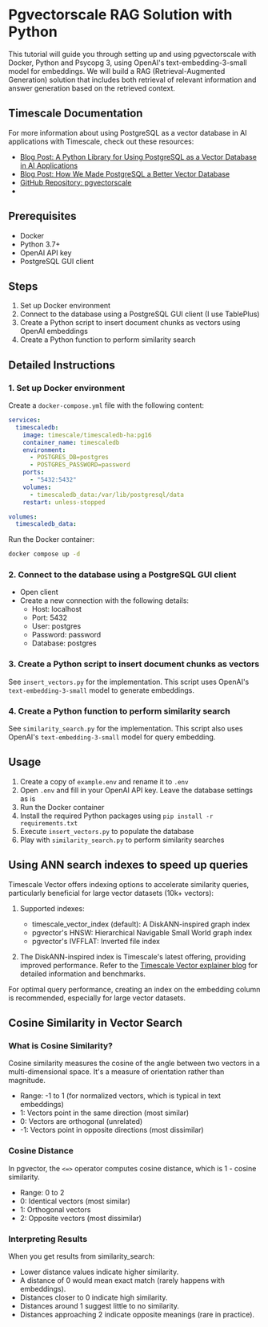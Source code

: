 # Pgvectorscale RAG Solution with Python

This tutorial will guide you through setting up and using pgvectorscale with Docker, Python and Psycopg 3, using OpenAI's text-embedding-3-small model for embeddings. We will build a RAG (Retrieval-Augmented Generation) solution that includes both retrieval of relevant information and answer generation based on the retrieved context.

## Timescale Documentation

For more information about using PostgreSQL as a vector database in AI applications with Timescale, check out these resources:

- [Blog Post: A Python Library for Using PostgreSQL as a Vector Database in AI Applications](https://www.timescale.com/blog/a-python-library-for-using-postgresql-as-a-vector-database-in-ai-applications/)
- [Blog Post: How We Made PostgreSQL a Better Vector Database](https://www.timescale.com/blog/how-we-made-postgresql-the-best-vector-database/)
- [GitHub Repository: pgvectorscale](https://github.com/timescale/pgvectorscale)
- 


## Prerequisites

- Docker
- Python 3.7+
- OpenAI API key
- PostgreSQL GUI client

## Steps

1. Set up Docker environment
2. Connect to the database using a PostgreSQL GUI client (I use TablePlus)
3. Create a Python script to insert document chunks as vectors using OpenAI embeddings
4. Create a Python function to perform similarity search

## Detailed Instructions

### 1. Set up Docker environment

Create a `docker-compose.yml` file with the following content:

```yaml
services:
  timescaledb:
    image: timescale/timescaledb-ha:pg16
    container_name: timescaledb
    environment:
      - POSTGRES_DB=postgres
      - POSTGRES_PASSWORD=password
    ports:
      - "5432:5432"
    volumes:
      - timescaledb_data:/var/lib/postgresql/data
    restart: unless-stopped

volumes:
  timescaledb_data:
```

Run the Docker container:

```bash
docker compose up -d
```

### 2. Connect to the database using a PostgreSQL GUI client

- Open client
- Create a new connection with the following details:
  - Host: localhost
  - Port: 5432
  - User: postgres
  - Password: password
  - Database: postgres

### 3. Create a Python script to insert document chunks as vectors

See `insert_vectors.py` for the implementation. This script uses OpenAI's `text-embedding-3-small` model to generate embeddings.

### 4. Create a Python function to perform similarity search

See `similarity_search.py` for the implementation. This script also uses OpenAI's `text-embedding-3-small` model for query embedding.

## Usage

1. Create a copy of `example.env` and rename it to `.env`
2. Open `.env` and fill in your OpenAI API key. Leave the database settings as is
3. Run the Docker container
4. Install the required Python packages using `pip install -r requirements.txt`
5. Execute `insert_vectors.py` to populate the database
6. Play with `similarity_search.py` to perform similarity searches

## Using ANN search indexes to speed up queries

Timescale Vector offers indexing options to accelerate similarity queries, particularly beneficial for large vector datasets (10k+ vectors):

1. Supported indexes:
   - timescale_vector_index (default): A DiskANN-inspired graph index
   - pgvector's HNSW: Hierarchical Navigable Small World graph index
   - pgvector's IVFFLAT: Inverted file index

2. The DiskANN-inspired index is Timescale's latest offering, providing improved performance. Refer to the [Timescale Vector explainer blog](https://www.timescale.com/blog/how-we-made-postgresql-the-best-vector-database/) for detailed information and benchmarks.

For optimal query performance, creating an index on the embedding column is recommended, especially for large vector datasets.

## Cosine Similarity in Vector Search

### What is Cosine Similarity?

Cosine similarity measures the cosine of the angle between two vectors in a multi-dimensional space. It's a measure of orientation rather than magnitude.

- Range: -1 to 1 (for normalized vectors, which is typical in text embeddings)
- 1: Vectors point in the same direction (most similar)
- 0: Vectors are orthogonal (unrelated)
- -1: Vectors point in opposite directions (most dissimilar)

### Cosine Distance

In pgvector, the `<=>` operator computes cosine distance, which is 1 - cosine similarity.

- Range: 0 to 2
- 0: Identical vectors (most similar)
- 1: Orthogonal vectors
- 2: Opposite vectors (most dissimilar)

### Interpreting Results

When you get results from similarity_search:

- Lower distance values indicate higher similarity.
- A distance of 0 would mean exact match (rarely happens with embeddings).
- Distances closer to 0 indicate high similarity.
- Distances around 1 suggest little to no similarity.
- Distances approaching 2 indicate opposite meanings (rare in practice).
